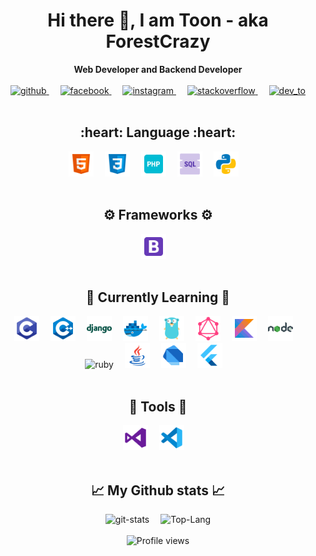 <div align="center">
  <h1> Hi there 👋, I am Toon - aka ForestCrazy </h1>
  <b>Web Developer and Backend Developer</b>
  <br>
  <br>
  <a href="https://github.com/ForestCrazy">
    <img src='https://cdn.jsdelivr.net/npm/simple-icons@v3/icons/github.svg' alt='github' height='40'>
  </a> &emsp;
  <a href="https://www.facebook.com/profile.php?id=100010520769733">
    <img src='https://cdn.jsdelivr.net/npm/simple-icons@v3/icons/facebook.svg' alt='facebook' height='40'>
  </a> &emsp;
  <a href="https://www.instagram.com/fruitytime_th/">
    <img src='https://cdn.jsdelivr.net/npm/simple-icons@v3/icons/instagram.svg' alt='instagram' height='40'>
  </a> &emsp;
  <a href="https://stackoverflow.com/users/13245060">
    <img src='https://cdn.jsdelivr.net/npm/simple-icons@v3/icons/stackoverflow.svg' alt='stackoverflow' height='40'>
  </a> &emsp;
  <a href="https://dev.to/forestcrazy">
    <img src='https://cdn.jsdelivr.net/npm/simple-icons@v3/icons/dev-dot-to.svg' alt='dev_to' height='40'>
  </a>
</div>
<br>
<div align="center">
  <h2>:heart: Language :heart:</h2>
  <img src='https://github.com/forestcrazy/forestcrazy/blob/master/asset/icons8-html-5-48.png' alt='html5' height='40'>&emsp;
  <img src='https://github.com/forestcrazy/forestcrazy/blob/master/asset/icons8-css3-48.png' alt='css3' height='40'>&emsp;
  <img src='https://github.com/forestcrazy/forestcrazy/blob/master/asset/icons8-php-48.png' alt='php' height='40'>&emsp;
  <img src='https://github.com/forestcrazy/forestcrazy/blob/master/asset/icons8-sql-48.png' alt='sql' height='40'>&emsp;
  <img src='https://github.com/forestcrazy/forestcrazy/blob/master/asset/icons8-python-48.png' alt='python' height='40'>&emsp;
</div>
<br>
<div align="center">
  <h2>⚙️ Frameworks ⚙️</h2>
  <img src='https://github.com/forestcrazy/forestcrazy/blob/master/asset/icons8-bootstrap-48.png' alt='bootstrap' height='40'>&emsp;
</div>
<br>
<div align="center">
  <h2>📖 Currently Learning 📖</h2>
  <img src='https://github.com/forestcrazy/forestcrazy/blob/master/asset/icons8-c-programming-48.png' alt='c' height='40'>&emsp;
  <img src='https://github.com/forestcrazy/forestcrazy/blob/master/asset/icons8-c++-48.png' alt='c++' height='40'>&emsp;
  <img src='https://github.com/forestcrazy/forestcrazy/blob/master/asset/icons8-django-48.png' alt='django' height='40'>&emsp;
  <img src='https://github.com/forestcrazy/forestcrazy/blob/master/asset/icons8-docker-48.png' alt='docker' height='40'>&emsp;
  <img src='https://github.com/forestcrazy/forestcrazy/blob/master/asset/icons8-golang-48.png' alt='golang' height='40'>&emsp;
  <img src='https://github.com/forestcrazy/forestcrazy/blob/master/asset/icons8-graphql-48.png' alt='graphql' height='40'>&emsp;
  <img src='https://github.com/forestcrazy/forestcrazy/blob/master/asset/icons8-kotlin-48.png' alt='kotlin' height='40'>&emsp;
  <img src='https://github.com/forestcrazy/forestcrazy/blob/master/asset/icons8-nodejs-48.png' alt='nodejs' height='40'>&emsp;
  <img src='https://github.com/forestcrazy/forestcrazy/blob/master/asset/icons8-ruby-programming-48.png' alt='ruby' height='40'>&emsp;
  <img src='https://github.com/forestcrazy/forestcrazy/blob/master/asset/icons8-java-48.png' alt='java' height='40'>&emsp;
  <img src='https://github.com/forestcrazy/forestcrazy/blob/master/asset/icons8-dart-48.png' alt='dart' height='40'>&emsp;
  <img src='https://github.com/forestcrazy/forestcrazy/blob/master/asset/icons8-flutter-48.png' alt='flutter' height='40'>&emsp;
</div>
<br>
<div align="center">
  <h2>🧰 Tools 🧰</h2>
  <img src='https://github.com/forestcrazy/forestcrazy/blob/master/asset/icons8-visual-studio-48.png' alt='visual-studio' height='40'>&emsp;
  <img src='https://github.com/forestcrazy/forestcrazy/blob/master/asset/icons8-visual-studio-code-2019-48.png' alt='visual-studio-code-2019' height='40'>&emsp;
</div>
<br>
<div align="center">
  <h2>📈 My Github stats 📈</h2>
  <img src='https://github-readme-stats.vercel.app/api?username=forestcrazy&count_private=true&show_icons=true&theme=synthwave' alt='git-stats'>&emsp;
  <img src='https://github-readme-stats.vercel.app/api/top-langs/?username=ForestCrazy&theme=synthwave' alt='Top-Lang'>
  <br>
  <br>
  <img src="https://gpvc.arturio.dev/ForestCrazy" alt="Profile views">  
</div>

